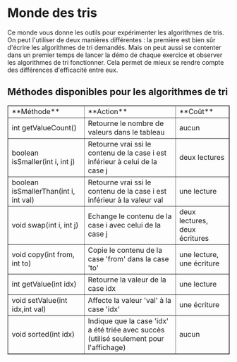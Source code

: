 
# Monde des tris #
Ce monde vous donne les outils pour expérimenter les algorithmes de tris. On
peut l'utiliser de deux manières différentes : la première est bien sûr
d'écrire les algorithmes de tri demandés. Mais on peut aussi se contenter
dans un premier temps de lancer la démo de chaque exercice et observer les
algorithmes de tri fonctionner. Cela permet de mieux se rendre compte des
différences d'efficacité entre eux. 
## Méthodes disponibles pour les algorithmes de tri ##


<table border=1>
	<tr>
		<td > **Méthode** </td>
		<td > **Action** </td>
		<td > **Coût** </td>
	</tr>
	<tr>
		<td > int getValueCount() </td>
		<td > Retourne le nombre de valeurs dans le tableau </td>
		<td > aucun </td>
	</tr>
	<tr>
		<td > boolean isSmaller(int i, int j) </td>
		<td > Retourne vrai ssi le contenu de la case i est inférieur à celui de la case j </td>
		<td > deux lectures </td>
	</tr>
	<tr>
		<td > boolean isSmallerThan(int i, int val) </td>
		<td > Retourne vrai ssi le contenu de la case i est inférieur à la valeur val </td>
		<td > une lecture </td>
	</tr>
	<tr>
		<td > void swap(int i, int j) </td>
		<td > Echange le contenu de la case i avec celui de la case j </td>
		<td > deux lectures, deux écritures </td>
	</tr>
	<tr>
		<td > void copy(int from, int to) </td>
		<td > Copie le contenu de la case 'from' dans la case 'to' </td>
		<td > une lecture, une écriture </td>
	</tr>
	<tr>
		<td > int getValue(int idx) </td>
		<td > Retourne la valeur de la case idx </td>
		<td > une lecture </td>
	</tr>
	<tr>
		<td > void setValue(int idx,int val) </td>
		<td > Affecte la valeur 'val' à la case 'idx' </td>
		<td > une écriture </td>
	</tr>
	<tr>
		<td > void sorted(int idx) </td>
		<td > Indique que la case 'idx' a été triée avec succès (utilisé seulement pour
l'affichage) </td>
		<td > aucun </td>
	</tr>
</table>

